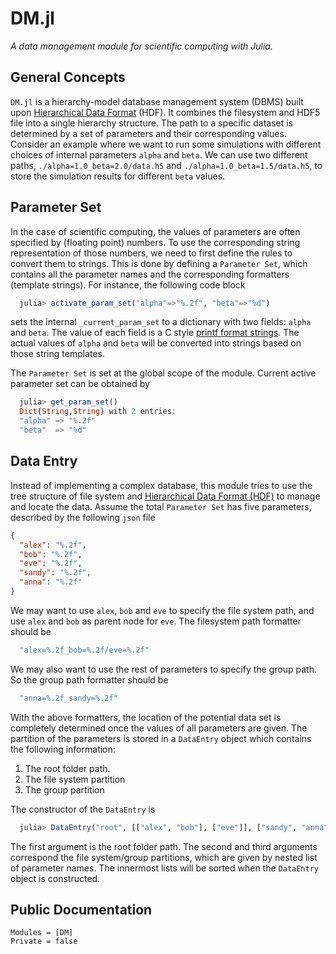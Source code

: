 # DM.jl

*A data management module for scientific computing with Julia.*

## General Concepts

`DM.jl` is a hierarchy-model database management system (DBMS) built upon [Hierarchical Data Format](https://www.hdfgroup.org/) (HDF). It combines the filesystem and HDF5 file into a single hierarchy structure. The path to a specific dataset is determined by a set of parameters and their corresponding values. Consider an example where we want to run some simulations with different choices of internal parameters `alpha` and `beta`. We can use two different paths, `./alpha=1.0_beta=2.0/data.h5` and `./alpha=1.0_beta=1.5/data.h5`, to store the simulation results for different `beta` values.

## Parameter Set
In the case of scientific computing, the values of parameters are often specified by (floating point) numbers. To use the corresponding string representation of those numbers, we need to first define the rules to convert them to strings. This is done by defining a `Parameter Set`, which contains all the parameter names and the corresponding formatters (template strings). For instance, the following code block
```julia
  julia> activate_param_set("alpha"=>"%.2f", "beta"=>"%d")
```
sets the internal `_current_param_set` to a dictionary with two fields: `alpha` and `beta`. The value of each field is a C style [printf format strings](https://en.wikipedia.org/wiki/Printf_format_string). The actual values of `alpha` and `beta` will be converted into strings based on those string templates. 

The `Parameter Set` is set at the global scope of the module. Current active parameter set can be obtained by
```julia
  julia> get_param_set()
  Dict{String,String} with 2 entries:
  "alpha" => "%.2f"
  "beta"  => "%d"
```

## Data Entry
Instead of implementing a complex database, this module tries to use the tree structure of file system and [Hierarchical Data Format (HDF)](https://www.hdfgroup.org/) to manage and locate the data. Assume the total `Parameter Set` has five parameters, described by the following `json` file
```json
{
  "alex": "%.2f",
  "bob": "%.2f",
  "eve": "%.2f",
  "sandy": "%.2f",
  "anna": "%.2f"
}
```
We may want to use `alex`, `bob` and `eve` to specify the file system path, and use `alex` and `bob` as parent node for `eve`. The filesystem path formatter should be
```julia
  "alex=%.2f_bob=%.2f/eve=%.2f"
```
We may also want to use the rest of parameters to specify the group path. So the group path formatter should be
```julia
  "anna=%.2f_sandy=%.2f"
```
With the above formatters, the location of the potential data set is completely determined once the values of all parameters are given. The partition of the parameters is stored in a `DataEntry` object which contains the following information:
1. The root folder path.
2. The file system partition
3. The group partition

The constructor of the `DataEntry` is
```julia
  julia> DataEntry("root", [["alex", "bob"], ["eve"]], ["sandy", "anna"])
```
The first argument is the root folder path. The second and third arguments correspond the file system/group partitions, which are given by nested list of parameter names. The innermost lists will be sorted when the `DataEntry` object is constructed.

## Public Documentation

```@autodocs
Modules = [DM]
Private = false
```
